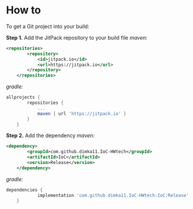 # How to

To get a Git project into your build:

**Step 1.** Add the JitPack repository to your build file
*maven:*
```xml
<repositories>
		<repository>
		    <id>jitpack.io</id>
		    <url>https://jitpack.io</url>
		</repository>
	</repositories>
```
*gradle:*	
```groovy
allprojects {
		repositories {
			...
			maven { url 'https://jitpack.io' }
		}
	}
```
**Step 2.** Add the dependency
*maven:*
```xml
<dependency>
	    <groupId>com.github.dimka11.IoC-HWtech</groupId>
	    <artifactId>IoC</artifactId>
	    <version>Release</version>
	</dependency>
```
*gradle:*
```groovy
dependencies {
	        implementation 'com.github.dimka11.IoC-HWtech:IoC:Release'
	}
```


